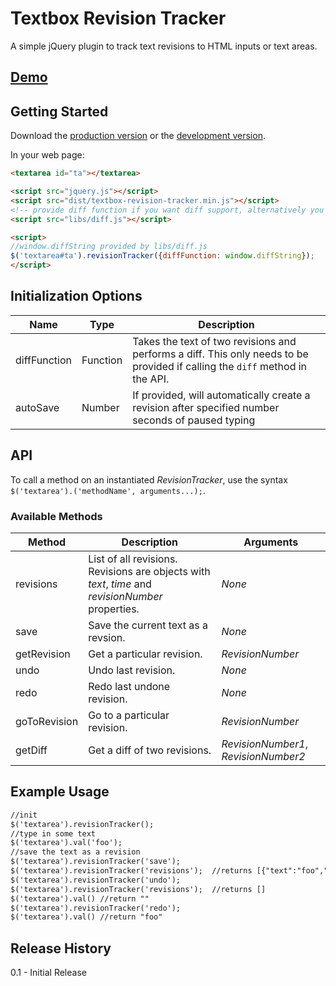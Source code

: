 # Textbox Revision Tracker

A simple jQuery plugin to track text revisions to HTML inputs or text areas.

## [Demo](http://jonmbake.github.io/textbox-revision-tracker/demo.html)

## Getting Started
Download the [production version][min] or the [development version][max].

[min]: https://raw.github.com/jonmbake/jquery-textbox-revision-tracker/master/dist/textbox-revision-tracker.min.js
[max]: https://raw.github.com/jonmbake/jquery-textbox-revision-tracker/master/dist/textbox-revision-tracker.js

In your web page:

```html
<textarea id="ta"></textarea>

<script src="jquery.js"></script>
<script src="dist/textbox-revision-tracker.min.js"></script>
<!-- provide diff function if you want diff support, alternatively you supply your own diff function, which is passed as an option -->
<script src="libs/diff.js"></script>

<script>
//window.diffString provided by libs/diff.js
$('textarea#ta').revisionTracker({diffFunction: window.diffString});
</script>
```
## Initialization Options

Name         | Type        | Description
------------ | ----------- | -----------
diffFunction | Function |Takes the text of two revisions and performs a diff.  This only needs to be provided if calling the `diff` method in the API.
autoSave      | Number | If provided, will automatically create a revision after specified number seconds of paused typing

## API

To call a method on an instantiated *RevisionTracker*, use the syntax `$('textarea').('methodName', arguments...);`.

### Available Methods

Method             | Description                                                                                                    | Arguments
------------------ | ------------------------------- | ---------
revisions          | List of all revisions.  Revisions are objects with *text*, *time* and *revisionNumber* properties. | *None*
save               | Save the current text as a revsion. | *None*
getRevision        | Get a particular revision. | *RevisionNumber*
undo               | Undo last revision.         | *None*
redo               | Redo last undone revision.  | *None*
goToRevision       | Go to a particular revision. | *RevisionNumber*
getDiff            | Get a diff of two revisions. | *RevisionNumber1*, *RevisionNumber2*

## Example Usage

```html
//init
$('textarea').revisionTracker();
//type in some text
$('textarea').val('foo');
//save the text as a revision
$('textarea').revisionTracker('save');
$('textarea').revisionTracker('revisions');  //returns [{"text":"foo","time":1438307922004,"revisionNumber":1}]
$('textarea').revisionTracker('undo');
$('textarea').revisionTracker('revisions');  //returns []
$('textarea').val() //return ""
$('textarea').revisionTracker('redo');
$('textarea').val() //return "foo"
```

## Release History
0.1 - Initial Release
